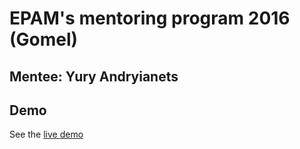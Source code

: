 # EPAM's mentoring program 2016 (Gomel)
## Mentee: Yury Andryianets

## Demo
See the [live demo](https://andryianets.github.io/fe-mentoring-2016/)